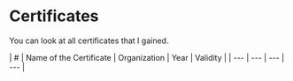 # Certificates
You can look at all certificates that I gained.


| # | Name of the Certificate | Organization | Year | Validity | 
| --- | --- | --- | --- |

